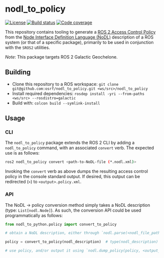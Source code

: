 # nodl_to_policy

[![License](https://img.shields.io/badge/License-Apache%202.0-blue.svg)](https://opensource.org/licenses/Apache-2.0)
[![Build status](https://github.com/osrf/nodl_to_policy/actions/workflows/test.yml/badge.svg)](https://github.com/osrf/nodl_to_policy/actions/workflows/test.yml)
[![Code coverage](https://codecov.io/gh/osrf/nodl_to_policy/branch/master/graph/badge.svg)](https://codecov.io/gh/osrf/nodl_to_policy)

This repository contains tooling to generate a [ROS 2 Access Control Policy](https://design.ros2.org/articles/ros2_access_control_policies.html) from the [Node Interface Definition Language (NoDL)](https://github.com/ros2/design/pull/266) description of a ROS system (or that of a specific package), primarily to be used in conjunction with the `SROS2` utilities.

*Note*: This package targets ROS 2 Galactic Geochelone.

## Building

* Clone this repository to a ROS workspace: `git clone git@github.com:osrf/nodl_to_policy.git <ws/src>/nodl_to_policy`
* Install required dependencies: `rosdep install -yri --from-paths <ws/src> --rosdistro=galactic`
* Build with: `colcon build --symlink-install`

## Usage

### CLI

The `nodl_to_policy` package extends the ROS 2 CLI by adding a `nodl_to_policy` command, with an associated `convert` verb.
The expected use is as follows:

```bash
ros2 nodl_to_policy convert <path-to-NoDL-file (*.nodl.xml)>
```

Invoking the `convert` verb as above dumps the resulting access control policy in the console standard output.
If desired, this output can be redirected (`>`) to `<output>.policy.xml`.

### API

The NoDL &rarr; policy conversion method simply takes a NoDL description (type: `List[nodl.Node]`).
As such, the conversion API could be used programmatically as follows:

```python
from nodl_to_python.policy import convert_to_policy

# obtain a NoDL description, either through `nodl.parse(<nodl_file_path>)` or otherwise

policy = convert_to_policy(nodl_description)  # type(nodl_description) == List[nodl.Node]

# use policy, and/or output it using `nodl.dump_policy(policy, <output_stream>)`
```
